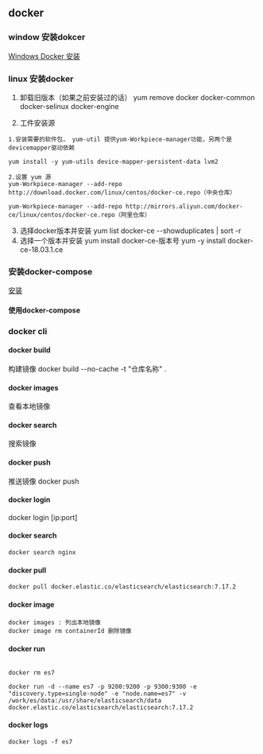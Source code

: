 ## docker
### window 安装dokcer
[Windows Docker 安装](https://www.runoob.com/docker/windows-docker-install.html)
### linux 安装docker
1. 卸载旧版本（如果之前安装过的话）
yum remove docker  docker-common docker-selinux docker-engine

2. 工件安装源
```
1.安装需要的软件包， yum-util 提供yum-Workpiece-manager功能，另两个是devicemapper驱动依赖

yum install -y yum-utils device-mapper-persistent-data lvm2

2.设置 yum 源
yum-Workpiece-manager --add-repo http://download.docker.com/linux/centos/docker-ce.repo（中央仓库）

yum-Workpiece-manager --add-repo http://mirrors.aliyun.com/docker-ce/linux/centos/docker-ce.repo（阿里仓库）
```
3. 选择docker版本并安装
yum list docker-ce --showduplicates | sort -r
4. 选择一个版本并安装
yum install docker-ce-版本号
yum -y install docker-ce-18.03.1.ce

### 安装docker-compose
[安装](https://juejin.cn/post/7003161972535476237)

#### 使用docker-compose
### docker cli
#### docker build
构建镜像
docker build --no-cache -t "仓库名称" .
#### docker images
查看本地镜像
#### docker search
搜索镜像
#### docker push
推送镜像
docker push 
#### docker login
docker login [ip:port]
#### docker search
```
docker search nginx
```
#### docker pull
```
docker pull docker.elastic.co/elasticsearch/elasticsearch:7.17.2
```
#### docker image
```
docker images : 列出本地镜像
docker image rm containerId 删除镜像
```
#### docker run
```

docker rm es7

docker run -d --name es7 -p 9200:9200 -p 9300:9300 -e "discovery.type=single-node" -e "node.name=es7" -v /work/es/data:/usr/share/elasticsearch/data docker.elastic.co/elasticsearch/elasticsearch:7.17.2
```
#### docker logs
```
docker logs -f es7
```
